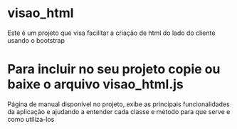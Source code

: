 # visao_html
Este é um projeto que visa facilitar a criação de html do lado do cliente usando o bootstrap
# Para incluir no seu projeto copie ou baixe o arquivo visao_html.js
Página de manual disponivel no projeto, exibe as principais funcionalidades da aplicação e ajudando a entender cada classe e metodo para que serve e como utiliza-los
